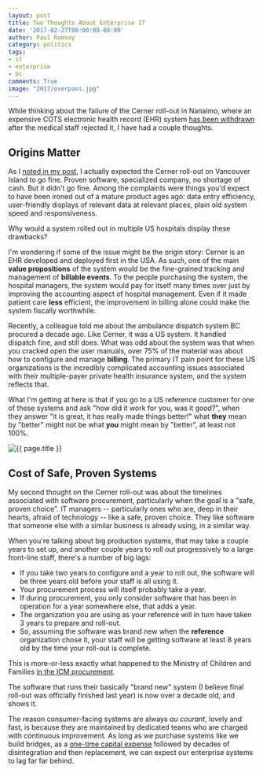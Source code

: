```yaml
---
layout: post
title: Two Thoughts About Enterprise IT
date: '2017-02-27T08:00:00-08:00'
author: Paul Ramsey
category: politics
tags:
- it
- enterprise
- bc
comments: True
image: "2017/overpass.jpg"
---
```


While thinking about the failure of the Cerner roll-out in Nanaimo, where an expensive COTS electronic health record (EHR) system [has been withdrawn](http://www.cbc.ca/news/canada/british-columbia/island-health-ihealth-nanaimo-1.3995300) after the medical staff rejected it, I have had a couple thoughts.

## Origins Matter

As I [noted in my post](/2017/02/nanaimo-ihealth.html), I actually expected the Cerner roll-out on Vancouver Island to go fine. Proven software, specialized company, no shortage of cash. But it didn't go fine. Among the complaints were things you'd expect to have been ironed out of a mature product ages ago: data entry efficiency, user-friendly displays of relevant data at relevant places, plain old system speed and responsiveness.

Why would a system rolled out in multiple US hospitals display these drawbacks? 

I'm wondering if some of the issue might be the origin story: Cerner is an EHR developed and deployed first in the USA. As such, one of the main **value propositions** of the system would be the fine-grained tracking and management of **billable events**. To the people purchasing the system, the hospital managers, the system would pay for itself many times over just by improving the accounting aspect of hospital management. Even if it made patient care **less** efficient, the improvement in billing alone could make the system fiscally worthwhile.

Recently, a colleague told me about the ambulance dispatch system BC procured a decade ago. Like Cerner, it was a US system. It handled dispatch fine, and still does. What was odd about the system was that when you cracked open the user manuals, over 75% of the material was about how to configure and manage **billing**. The primary IT pain point for these US organizations is the incredibly complicated accounting issues associated with their multiple-payer private health insurance system, and the system reflects that.

What I'm getting at here is that if you go to a US reference customer for one of these systems and ask "how did it work for you, was it good?", when they answer "it is great, it has really made things better!" what **they** mean by "better" might not be what **you** might mean by "better", at least not 100%.

<img src="{{ site.images }}{{ page.image }}" alt='{{ page.title }}' />

## Cost of Safe, Proven Systems

My second thought on the Cerner roll-out was about the timelines associated with software procurement, particularly when the goal is a "safe, proven choice". IT managers -- particularly ones who are, deep in their hearts, afraid of technology -- like a safe, proven choice. They like software that someone else with a similar business is already using, in a similar way.

When you're talking about big production systems, that may take a couple years to set up, and another couple years to roll out progressively to a large front-line staff, there's a number of big lags:

* If you take two years to configure and a year to roll out, the software will be three years old before your staff is all using it.
* Your procurement process will itself probably take a year.
* If during procurement, you only consider software that has been in operation for a year somewhere else, that adds a year.
* The organization you are using as your reference will in turn have taken 3 years to prepare and roll-out.
* So, assuming the software was brand new when the **reference** organization chose it, your staff will be getting software at least 8 years old by the time your roll-out is complete.

This is more-or-less exactly what happened to the Ministry of Children and Families [in the ICM procurement](/2012/06/more-icm.html). 

The software that runs their basically "brand new" system (I believe final roll-out was officially finished last year) is now over a decade old, and shows it.

The reason consumer-facing systems are always *au courant*, lovely and fast, is because they are maintained by dedicated teams who are charged with continuous improvement. As long as we purchase systems like we build bridges, as a [one-time capital expense](/2012/12/is-building-enterprise-systems-capital.html) followed by decades of disintegration and then replacement, we can expect our enterprise systems to lag far far behind. 


